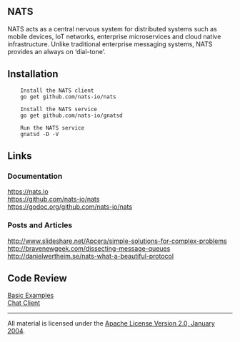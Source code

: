 ## NATS

NATS acts as a central nervous system for distributed systems such as mobile devices, IoT networks, enterprise microservices and cloud native infrastructure. Unlike traditional enterprise messaging systems, NATS provides an always on ‘dial-tone’.

## Installation

		Install the NATS client
		go get github.com/nats-io/nats

		Install the NATS service
		go get github.com/nats-io/gnatsd

		Run the NATS service
		gnatsd -D -V

## Links

### Documentation

https://nats.io  
https://github.com/nats-io/nats  
https://godoc.org/github.com/nats-io/nats  

### Posts and Articles

http://www.slideshare.net/Apcera/simple-solutions-for-complex-problems  
http://bravenewgeek.com/dissecting-message-queues  
http://danielwertheim.se/nats-what-a-beautiful-protocol  

## Code Review

[Basic Examples](basic)  
[Chat Client](chat)
___
All material is licensed under the [Apache License Version 2.0, January 2004](http://www.apache.org/licenses/LICENSE-2.0).

